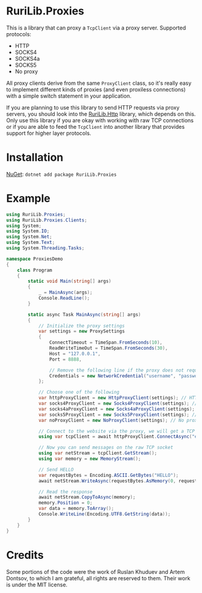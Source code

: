 # RuriLib.Proxies

This is a library that can proxy a `TcpClient` via a proxy server. Supported protocols:

- HTTP
- SOCKS4
- SOCKS4a
- SOCKS5
- No proxy

All proxy clients derive from the same `ProxyClient` class, so it's really easy to implement different kinds of
proxies (and even proxiless connections) with a simple switch statement in your application.

If you are planning to use this library to send HTTP requests via proxy servers, you should look into
the [RuriLib.Http](https://github.com/openbullet/OpenBullet2/tree/master/RuriLib.Http) library, which depends on this.
Only use this library if you are okay with working with raw TCP connections or if you are able to feed the `TcpClient`
into another library that provides support for higher layer protocols.

# Installation

[NuGet](https://nuget.org/packages/RuriLib.Proxies): `dotnet add package RuriLib.Proxies`

# Example

```csharp
using RuriLib.Proxies;
using RuriLib.Proxies.Clients;
using System;
using System.IO;
using System.Net;
using System.Text;
using System.Threading.Tasks;

namespace ProxiesDemo
{
    class Program
    {
        static void Main(string[] args)
        {
            _ = MainAsync(args);
            Console.ReadLine();
        }

        static async Task MainAsync(string[] args)
        {
            // Initialize the proxy settings
            var settings = new ProxySettings
            {
                ConnectTimeout = TimeSpan.FromSeconds(10),
                ReadWriteTimeOut = TimeSpan.FromSeconds(30),
                Host = "127.0.0.1",
                Port = 8888,

                // Remove the following line if the proxy does not require authentication
                Credentials = new NetworkCredential("username", "password")
            };

            // Choose one of the following
            var httpProxyClient = new HttpProxyClient(settings); // HTTP proxies
            var socks4ProxyClient = new Socks4ProxyClient(settings); // Socks4 proxies
            var socks4aProxyClient = new Socks4aProxyClient(settings); // Socks4a proxies
            var socks5ProxyClient = new Socks5ProxyClient(settings); // Socks5a proxies
            var noProxyClient = new NoProxyClient(settings); // No proxy

            // Connect to the website via the proxy, we will get a TCP client that we can use
            using var tcpClient = await httpProxyClient.ConnectAsync("example.com", 80);

            // Now you can send messages on the raw TCP socket
            using var netStream = tcpClient.GetStream();
            using var memory = new MemoryStream();

            // Send HELLO
            var requestBytes = Encoding.ASCII.GetBytes("HELLO");
            await netStream.WriteAsync(requestBytes.AsMemory(0, requestBytes.Length));

            // Read the response
            await netStream.CopyToAsync(memory);
            memory.Position = 0;
            var data = memory.ToArray();
            Console.WriteLine(Encoding.UTF8.GetString(data));
        }
    }
}
```

# Credits

Some portions of the code were the work of Ruslan Khuduev and Artem Dontsov, to which I am grateful, all rights are
reserved to them. Their work is under the MIT license.
